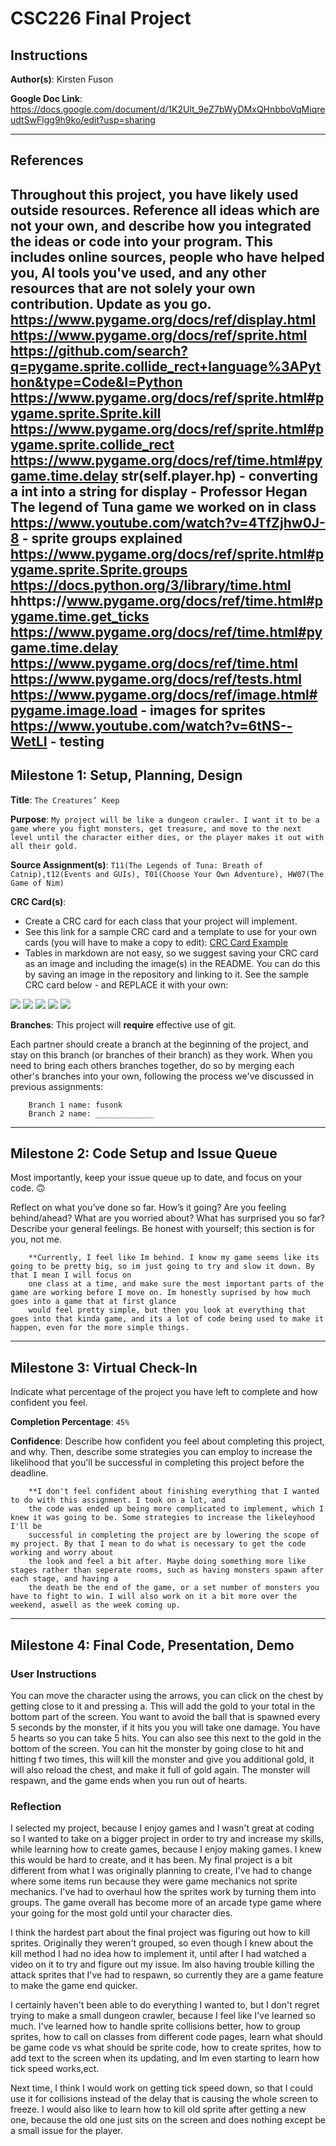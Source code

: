 # CSC226 Final Project

## Instructions

️**Author(s)**: Kirsten Fuson

**Google Doc Link**: https://docs.google.com/document/d/1K2Ult_9eZ7bWyDMxQHnbboVqMiqreudtSwFlgg9h9ko/edit?usp=sharing

---

## References 
Throughout this project, you have likely used outside resources. Reference all ideas which are not your own, 
and describe how you integrated the ideas or code into your program. This includes online sources, people who have 
helped you, AI tools you've used, and any other resources that are not solely your own contribution. Update as you go.
https://www.pygame.org/docs/ref/display.html
https://www.pygame.org/docs/ref/sprite.html
https://github.com/search?q=pygame.sprite.collide_rect+language%3APython&type=Code&l=Python
https://www.pygame.org/docs/ref/sprite.html#pygame.sprite.Sprite.kill
https://www.pygame.org/docs/ref/sprite.html#pygame.sprite.collide_rect
https://www.pygame.org/docs/ref/time.html#pygame.time.delay
str(self.player.hp) - converting a int into a string for display - Professor Hegan
The legend of Tuna game we worked on in class
https://www.youtube.com/watch?v=4TfZjhw0J-8 - sprite groups explained
https://www.pygame.org/docs/ref/sprite.html#pygame.sprite.Sprite.groups
https://docs.python.org/3/library/time.html
hhttps://www.pygame.org/docs/ref/time.html#pygame.time.get_ticks
https://www.pygame.org/docs/ref/time.html#pygame.time.delay
https://www.pygame.org/docs/ref/time.html
https://www.pygame.org/docs/ref/tests.html
https://www.pygame.org/docs/ref/image.html#pygame.image.load - images for sprites
https://www.youtube.com/watch?v=6tNS--WetLI - testing
---

## Milestone 1: Setup, Planning, Design

️**Title**: `The Creatures’ Keep`

**Purpose**: `My project will be like a dungeon crawler. I want it to be a game where you fight monsters, get treasure, and move to the next level until the character either dies, or the player makes it out with all their gold.`

**Source Assignment(s)**: `T11(The Legends of Tuna: Breath of Catnip),t12(Events and GUIs), T01(Choose Your Own Adventure), HW07(The Game of Nim)`

**CRC Card(s)**:
  - Create a CRC card for each class that your project will implement.
  - See this link for a sample CRC card and a template to use for your own cards (you will have to make a copy to edit):
    [CRC Card Example](https://docs.google.com/document/d/1JE_3Qmytk_JGztRqkPXWACJwciPH61VCx3idIlBCVFY/edit?usp=sharing)
  - Tables in markdown are not easy, so we suggest saving your CRC card as an image and including the image(s) in the 
    README. You can do this by saving an image in the repository and linking to it. See the sample CRC card below - 
    and REPLACE it with your own:
  
![](image/Class_Dungeon.png)
![](image/Class_Item.png)
![](image/Class_Monster.png)
![](image/Class_Player.png)
![](image/Class_RunGame.png)

**Branches**: This project will **require** effective use of git. 

Each partner should create a branch at the beginning of the project, and stay on this branch (or branches of their 
branch) as they work. When you need to bring each others branches together, do so by merging each other's branches 
into your own, following the process we've discussed in previous assignments: 

```
    Branch 1 name: fusonk
    Branch 2 name: _____________
```
---

## Milestone 2: Code Setup and Issue Queue

Most importantly, keep your issue queue up to date, and focus on your code. 🙃

Reflect on what you’ve done so far. How’s it going? Are you feeling behind/ahead? What are you worried about? 
What has surprised you so far? Describe your general feelings. Be honest with yourself; this section is for you, not me.

```
    **Currently, I feel like Im behind. I know my game seems like its going to be pretty big, so im just going to try and slow it down. By that I mean I will focus on
    one class at a time, and make sure the most important parts of the game are working before I move on. Im honestly suprised by how much goes into a game that at first glance
    would feel pretty simple, but then you look at everything that goes into that kinda game, and its a lot of code being used to make it happen, even for the more simple things.
```

---

## Milestone 3: Virtual Check-In

Indicate what percentage of the project you have left to complete and how confident you feel. 

**Completion Percentage**: `45%`

**Confidence**: Describe how confident you feel about completing this project, and why. Then, describe some 
  strategies you can employ to increase the likelihood that you'll be successful in completing this project 
  before the deadline.

```
    **I don't feel confident about finishing everything that I wanted to do with this assignment. I took on a lot, and
    the code was ended up being more complicated to implement, which I knew it was going to be. Some strategies to increase the likeleyhood I'll be
    successful in completing the project are by lowering the scope of my project. By that I mean to do what is necessary to get the code working and worry about
    the look and feel a bit after. Maybe doing something more like stages rather than seperate rooms, such as having monsters spawn after each stage, and having a 
    the death be the end of the game, or a set number of monsters you have to fight to win. I will also work on it a bit more over the weekend, aswell as the week coming up.
```

---

## Milestone 4: Final Code, Presentation, Demo

### User Instructions
You can move the character using the arrows, you can click on the chest by getting close to it and pressing a.
This will add the gold to your total in the bottom part of the screen. You want to avoid the ball that is spawned every
5 seconds by the monster, if it hits you you will take one damage. You have 5 hearts so you can take 5 hits. You can also
see this next to the gold in the bottom of the screen. You can hit the monster by going close to hit and hitting f two times, this
will kill the monster and give you additional gold, it will also reload the chest, and make it full of gold
again. The monster will respawn, and the game ends when you run out of hearts.

### Reflection

I selected my project, because I enjoy games and I wasn't great at coding so I wanted to take on
a bigger project in order to try and increase my skills, while learning how to create games, because
I enjoy making games. I knew this would be hard to create, and it has been. My final project is a bit different from
what I was originally planning to create, I've had to change where some items run because they were game mechanics
not sprite mechanics. I've had to overhaul how the sprites work by turning them into groups. The game
overall has become more of an arcade type game where your going for the most gold until your character dies.

I think the hardest part about the final project was figuring out how to kill sprites.
Originally they weren't grouped, so even though I knew about the kill method I had no idea how to implement it, until
after I had watched a video on it to try and figure out my issue. Im also having trouble killing the attack sprites
that I've had to respawn, so currently they are a game feature to make the game end quicker.

I certainly haven't been able to do everything I wanted to, but I don't regret trying to
make a small dungeon crawler, because I feel like I've learned so much.
I've learned how to handle sprite collisions better, how to group sprites, how to call on classes 
from different code pages, learn what should be game code vs what should be sprite code,
how to create sprites, how to add text to the screen when its updating, and Im even starting to learn how tick speed works,ect.

Next time, I think I would work on getting tick speed down, so that I could use it for collisions instead
of the delay that is causing the whole screen to freeze. I would also like to learn how to kill old sprite
after getting a new one, because the old one just sits on the screen and does nothing except be a small issue for
the player.